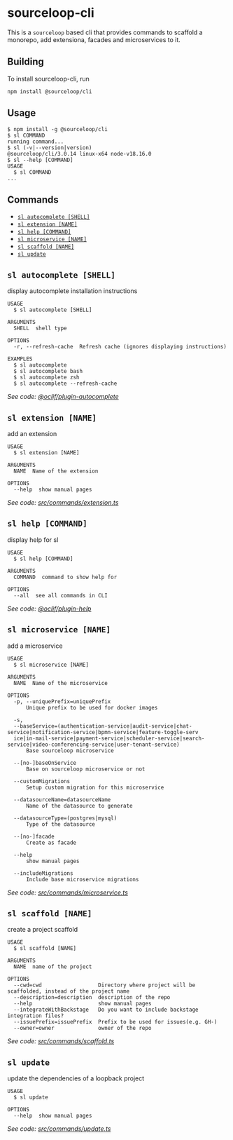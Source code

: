 # sourceloop-cli

This is a `sourceloop` based cli that provides commands to scaffold a monorepo, add extensiona, facades and microservices to it.

## Building

To install sourceloop-cli, run

```shell
npm install @sourceloop/cli
```

## Usage

<!-- usage -->
```sh-session
$ npm install -g @sourceloop/cli
$ sl COMMAND
running command...
$ sl (-v|--version|version)
@sourceloop/cli/3.0.14 linux-x64 node-v18.16.0
$ sl --help [COMMAND]
USAGE
  $ sl COMMAND
...
```
<!-- usagestop -->

## Commands

<!-- commands -->
* [`sl autocomplete [SHELL]`](#sl-autocomplete-shell)
* [`sl extension [NAME]`](#sl-extension-name)
* [`sl help [COMMAND]`](#sl-help-command)
* [`sl microservice [NAME]`](#sl-microservice-name)
* [`sl scaffold [NAME]`](#sl-scaffold-name)
* [`sl update`](#sl-update)

## `sl autocomplete [SHELL]`

display autocomplete installation instructions

```
USAGE
  $ sl autocomplete [SHELL]

ARGUMENTS
  SHELL  shell type

OPTIONS
  -r, --refresh-cache  Refresh cache (ignores displaying instructions)

EXAMPLES
  $ sl autocomplete
  $ sl autocomplete bash
  $ sl autocomplete zsh
  $ sl autocomplete --refresh-cache
```

_See code: [@oclif/plugin-autocomplete](https://github.com/oclif/plugin-autocomplete/blob/v1.3.10/src/commands/autocomplete/index.ts)_

## `sl extension [NAME]`

add an extension

```
USAGE
  $ sl extension [NAME]

ARGUMENTS
  NAME  Name of the extension

OPTIONS
  --help  show manual pages
```

_See code: [src/commands/extension.ts](https://github.com/sourcefuse/loopback4-microservice-catalog/blob/v3.0.14/src/commands/extension.ts)_

## `sl help [COMMAND]`

display help for sl

```
USAGE
  $ sl help [COMMAND]

ARGUMENTS
  COMMAND  command to show help for

OPTIONS
  --all  see all commands in CLI
```

_See code: [@oclif/plugin-help](https://github.com/oclif/plugin-help/blob/v3.2.18/src/commands/help.ts)_

## `sl microservice [NAME]`

add a microservice

```
USAGE
  $ sl microservice [NAME]

ARGUMENTS
  NAME  Name of the microservice

OPTIONS
  -p, --uniquePrefix=uniquePrefix
      Unique prefix to be used for docker images

  -s,
  --baseService=(authentication-service|audit-service|chat-service|notification-service|bpmn-service|feature-toggle-serv
  ice|in-mail-service|payment-service|scheduler-service|search-service|video-conferencing-service|user-tenant-service)
      Base sourceloop microservice

  --[no-]baseOnService
      Base on sourceloop microservice or not

  --customMigrations
      Setup custom migration for this microservice

  --datasourceName=datasourceName
      Name of the datasource to generate

  --datasourceType=(postgres|mysql)
      Type of the datasource

  --[no-]facade
      Create as facade

  --help
      show manual pages

  --includeMigrations
      Include base microservice migrations
```

_See code: [src/commands/microservice.ts](https://github.com/sourcefuse/loopback4-microservice-catalog/blob/v3.0.14/src/commands/microservice.ts)_

## `sl scaffold [NAME]`

create a project scaffold

```
USAGE
  $ sl scaffold [NAME]

ARGUMENTS
  NAME  name of the project

OPTIONS
  --cwd=cwd                  Directory where project will be scaffolded, instead of the project name
  --description=description  description of the repo
  --help                     show manual pages
  --integrateWithBackstage   Do you want to include backstage integration files?
  --issuePrefix=issuePrefix  Prefix to be used for issues(e.g. GH-)
  --owner=owner              owner of the repo
```

_See code: [src/commands/scaffold.ts](https://github.com/sourcefuse/loopback4-microservice-catalog/blob/v3.0.14/src/commands/scaffold.ts)_

## `sl update`

update the dependencies of a loopback project

```
USAGE
  $ sl update

OPTIONS
  --help  show manual pages
```

_See code: [src/commands/update.ts](https://github.com/sourcefuse/loopback4-microservice-catalog/blob/v3.0.14/src/commands/update.ts)_
<!-- commandsstop -->
